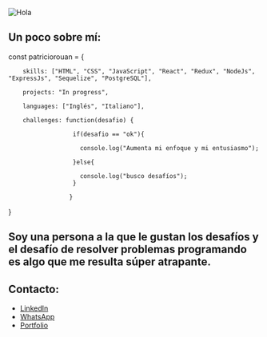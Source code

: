 
![Hola](https://user-images.githubusercontent.com/98271875/170594978-844b3aa9-3085-449e-a9f4-ba24b9fbf416.gif)

## Un poco sobre mí:

const patriciorouan = {

        skills: ["HTML", "CSS", "JavaScript", "React", "Redux", "NodeJs", "ExpressJs", "Sequelize", "PostgreSQL"],
        
        projects: "In progress",
        
        languages: ["Inglés", "Italiano"],
        
        challenges: function(desafio) {
        
                      if(desafio == "ok"){
                      
                        console.log("Aumenta mi enfoque y mi entusiasmo");
                        
                      }else{
                      
                        console.log("busco desafíos");
                      }
                      
                     }
                     

 }
 
## Soy una persona a la que le gustan los desafíos y el desafío de resolver problemas programando es algo que me resulta súper atrapante.


## Contacto:
- [LinkedIn](https://www.linkedin.com/in/patricio-rouan-460258227/)
- [WhatsApp](https://api.whatsapp.com/send?phone=541133872411)
- [Portfolio](https://patriciorouan.github.io/Portfolio/#projects-section)

<!--
**Patriciorouan/patriciorouan** is a ✨ _special_ ✨ repository because its `README.md` (this file) appears on your GitHub profile.

Here are some ideas to get you started:

- 🔭 I’m currently working on ...
- 🌱 I’m currently learning ...
- 👯 I’m looking to collaborate on ...
- 🤔 I’m looking for help with ...
- 💬 Ask me about ...
- 📫 How to reach me: ...
- 😄 Pronouns: ...
- ⚡ Fun fact: ...
-->
